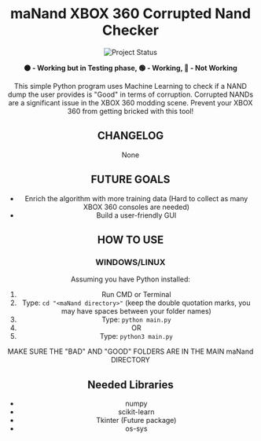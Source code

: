 <h1 align="center">maNand XBOX 360 Corrupted Nand Checker</h1>
<p align="center">
  <img src="https://img.shields.io/badge/PROJECT_STATUS-🟠-orange" alt="Project Status">
</p>
<p align="center">
  <strong>🟠 - Working but in Testing phase, 🟢 - Working, 🔴 - Not Working</strong>
</p>
<p align="center">
  This simple Python program uses Machine Learning to check if a NAND dump the user provides is "Good" in terms of corruption. Corrupted NANDs are a significant issue in the XBOX 360 modding scene. Prevent your XBOX 360 from getting bricked with this tool!
</p>
<h2 align="center">CHANGELOG</h2>
<p align="center">
  None
</p>
<h2 align="center">FUTURE GOALS</h2>
<ul align="center">
  <li>Enrich the algorithm with more training data (Hard to collect as many XBOX 360 consoles are needed)</li>
  <li>Build a user-friendly GUI</li>
</ul>
<h2 align="center">HOW TO USE</h2>
<h3 align="center">WINDOWS/LINUX</h3>
<p align="center">Assuming you have Python installed:</p>
<ol align="center">
  <li>Run CMD or Terminal</li>
  <li>Type: <code>cd "&lt;maNand directory&gt;"</code> (keep the double quotation marks, you may have spaces between your folder names)</li>
  <li>Type: <code>python main.py</code></li>
  <li>OR</li>
  <li>Type: <code>python3 main.py</code></li>
</ol>
<p align="center">MAKE SURE THE "BAD" AND "GOOD" FOLDERS ARE IN THE MAIN maNand DIRECTORY</p>
<h2 align="center">Needed Libraries</h2>
<ul align="center">
  <li>numpy</li>
  <li>scikit-learn</li>
  <li>Tkinter (Future package)</li>
  <li>os-sys</li>
</ul>
